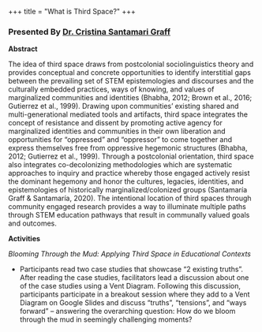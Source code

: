 +++
title = "What is Third Space?"
+++

### Presented By [Dr. Cristina Santamari Graff](https://dehsi2022.netlify.app/background/meettheteam/#dr-cristina-santamar%C3%ADa-graff)

**Abstract**

The idea of third space draws from postcolonial sociolinguistics theory and provides conceptual and concrete opportunities to identify interstitial gaps between the prevailing set of STEM epistemologies and discourses and the culturally embedded practices, ways of knowing, and values of marginalized communities and identities (Bhabha, 2012; Brown et al., 2016; Gutierrez et al., 1999). Drawing upon communities’ existing shared and multi-generational mediated tools and artifacts, third space integrates the concept of resistance and dissent by promoting active agency for marginalized identities and communities in their own liberation and opportunities for “oppressed” and “oppressor” to come together and express themselves free from oppressive hegemonic structures (Bhabha, 2012; Gutierrez et al., 1999). Through a postcolonial orientation, third space also integrates co-decolonizing methodologies which are systematic approaches to inquiry and practice whereby those engaged actively resist the dominant hegemony and honor the cultures, legacies, identities, and epistemologies of historically marginalized/colonized groups (Santamaría Graff & Santamaría, 2020). The intentional location of third spaces through community engaged research provides a way to illuminate multiple paths through STEM education pathways that result in communally valued goals and outcomes.

**Activities**

*Blooming Through the Mud: Applying Third Space in Educational Contexts*
* Participants read two case studies that showcase “2 existing truths”. After reading the case studies, facilitators lead a discussion about one of the case studies using a Vent Diagram. Following this discussion, participants participate in a breakout session where they add to a Vent Diagram on Google Slides and discuss “truths”, “tensions”, and “ways forward” – answering the overarching question: How do we bloom through the mud in seemingly challenging moments?